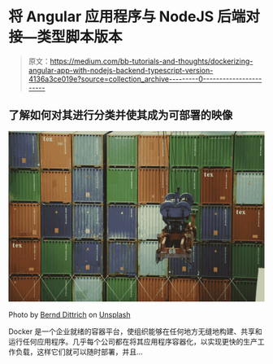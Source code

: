 # 将 Angular 应用程序与 NodeJS 后端对接—类型脚本版本

> 原文：<https://medium.com/bb-tutorials-and-thoughts/dockerizing-angular-app-with-nodejs-backend-typescript-version-4136a3ce019e?source=collection_archive---------0----------------------->

## 了解如何对其进行分类并使其成为可部署的映像

![](img/b27fd7df2c4d5a222e7a35cfd7542230.png)

Photo by [Bernd Dittrich](https://unsplash.com/@hdbernd?utm_source=medium&utm_medium=referral) on [Unsplash](https://unsplash.com?utm_source=medium&utm_medium=referral)

Docker 是一个企业就绪的容器平台，使组织能够在任何地方无缝地构建、共享和运行任何应用程序。几乎每个公司都在将其应用程序容器化，以实现更快的生产工作负载，这样它们就可以随时部署，并且…